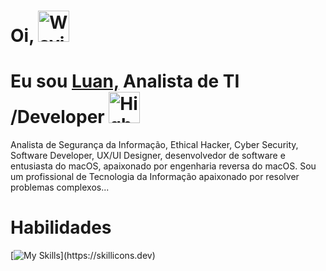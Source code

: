 # Oi, <img src="https://raw.githubusercontent.com/Tarikul-Islam-Anik/Animated-Fluent-Emojis/master/Emojis/Hand%20gestures/Waving%20Hand%20Light%20Skin%20Tone.png" alt="Waving Hand Light Skin Tone" width="50" height="50" />
# Eu sou [Luan,]() Analista de TI /Developer <img src="https://raw.githubusercontent.com/Tarikul-Islam-Anik/Animated-Fluent-Emojis/master/Emojis/Travel%20and%20places/High%20Voltage.png" alt="High Voltage" width="50" height="50" />
Analista de Segurança da Informação, Ethical Hacker, Cyber Security, Software Developer,
UX/UI Designer, desenvolvedor de software e entusiasta do macOS, apaixonado por engenharia reversa do macOS.
Sou um profissional de Tecnologia da Informação apaixonado por resolver problemas complexos...

# Habilidades

[![My Skills](https://skillicons.dev/icons?i=apple,windows,linux,kali,bash,powershell,git,github,py,js,html,css,docker,figma,)](https://skillicons.dev)

<!--
**EntusiastadomacOS/EntusiastadomacOS** is a ✨ _special_ ✨ repository because its `README.md` (this file) appears on your GitHub profile.

Here are some ideas to get you started:

- 🔭 I’m currently working on ...
- 🌱 I’m currently learning ...
- 👯 I’m looking to collaborate on ...
- 🤔 I’m looking for help with ...
- 💬 Ask me about ...
- 📫 How to reach me: ...
- 😄 Pronouns: ...
- ⚡ Fun fact: ...
-->
